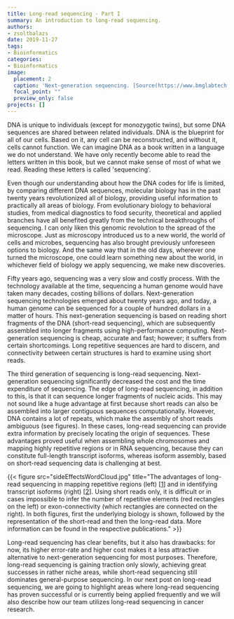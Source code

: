 ```yaml
---
title: Long-read sequencing - Part I
summary: An introduction to long-read sequencing.
authors: 
- zsoltbalazs
date: 2019-11-27
tags: 
- Bioinformatics
categories:
- Bioinformatics
image:
  placement: 2
  caption: 'Next-generation sequencing. [Source(https://www.bmglabtech.com/fileadmin/08_Blog/2019/next-generation-sequencing.jpg)] '
  focal_point: ""
  preview_only: false
projects: []
---
```


DNA is unique to individuals (except for monozygotic twins), but some DNA sequences are shared between related individuals. DNA is the blueprint for all of our cells. Based on it, any cell can be reconstructed, and without it, cells cannot function. We can imagine DNA as a book written in a language we do not understand. We have only recently become able to read the letters written in this book, but we cannot make sense of most of what we read. Reading these letters is called 'sequencing'.

Even though our understanding about how the DNA codes for life is limited, by comparing different DNA sequences, molecular biology has in the past twenty years revolutionized all of biology, providing useful information to practically all areas of biology. From evolutionary biology to behavioral studies, from medical diagnostics to food security, theoretical and applied branches have all benefited greatly from the technical breakthroughs of sequencing. I can only liken this genomic revolution to the spread of the microscope. Just as microscopy introduced us to a new world, the world of cells and microbes, sequencing has also brought previously unforeseen options to biology. And the same way that in the old days, wherever one turned the microscope, one could learn something new about the world, in whichever field of biology we apply sequencing, we make new discoveries. 

Fifty years ago, sequencing was a very slow and costly process. With the technology available at the time, sequencing a human genome would have taken many decades, costing billions of dollars. Next-generation sequencing technologies emerged about twenty years ago, and today, a human genome can be sequenced for a couple of hundred dollars in a matter of hours. This next-generation sequencing is based on reading short fragments of the DNA (short-read sequencing), which are subsequently assembled into longer fragments using high-performance computing. Next-generation sequencing is cheap, accurate and fast; however; it suffers from certain shortcomings. Long repetitive sequences are hard to discern, and connectivity between certain structures is hard to examine using short reads.

The third generation of sequencing is long-read sequencing. Next-generation sequencing significantly decreased the cost and the time expenditure of sequencing. The edge of long-read sequencing, in addition to this, is that it can sequence longer fragments of nucleic acids. This may not sound like a huge advantage at first because short reads can also be assembled into larger contiguous sequences computationally. However, DNA contains a lot of repeats, which make the assembly of short reads ambiguous (see figures). In these cases, long-read sequencing can provide extra information by precisely locating the origin of sequences. These advantages proved useful when assembling whole chromosomes and mapping highly repetitive regions or in RNA sequencing, because they can constitute full-length transcript isoforms, whereas isoform assembly, based on short-read sequencing data is challenging at best.

{{< figure src="sideEffectsWordCloud.jpg" title="The advantages of long-read sequencing in mapping repetitive regions (left) [[1](https://doi.org/10.1038/nplants.2015.169)] and in identifying transcript isoforms (right) [[2](https://doi.org/10.3389/fgene.2018.00259)]. Using short reads only, it is difficult or in cases impossible to infer the number of repetitive elements (red rectangles on the left) or exon-connectivity (which rectangles are connected on the right). In both figures, first the underlying biology is shown, followed by the representation of the short-read and then the long-read data. More information can be found in the respective publications." >}}

Long-read sequencing has clear benefits, but it also has drawbacks: for now, its higher error-rate and higher cost makes it a less attractive alternative to next-generation sequencing for most purposes. Therefore, long-read sequencing is gaining traction only slowly, achieving great successes in rather niche areas, while short-read sequencing still dominates general-purpose sequencing. In our next post on long-read sequencing, we are going to highlight areas where long-read sequencing has proven successful or is currently being applied frequently and we will also describe how our team utilizes long-read sequencing in cancer research.